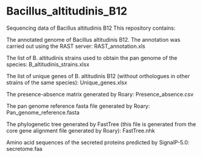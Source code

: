 # Bacillus_altitudinis_B12
Sequencing data of Bacillus altitudinis B12
This repository contains:

The annotated genome of Bacillus altitudinis B12. The annotation was carried out using the RAST server:
RAST_annotation.xls

The list of B. altitudinis strains used to obtain the pan genome of the species:
B_altitudinis_strains.xlsx

The list of unique genes of B. altitudinis B12 (without orthologues in other strains of the same species):
Unique_genes.xlsx

The presence-absence matrix generated by Roary:
Presence_absence.csv

The pan genome reference fasta file generated by Roary:
Pan_genome_reference.fasta

The phylogenetic tree generated by FastTree (this file is generated from the core gene alignment file generated by Roary):
FastTree.nhk

Amino acid sequences of the secreted proteins predicted by SignalP-5.0:
secretome.faa


